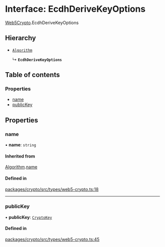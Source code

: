 # Interface: EcdhDeriveKeyOptions

[Web5Crypto](../modules/Web5Crypto.md).EcdhDeriveKeyOptions

## Hierarchy

- [`Algorithm`](Web5Crypto.Algorithm.md)

  ↳ **`EcdhDeriveKeyOptions`**

## Table of contents

### Properties

- [name](Web5Crypto.EcdhDeriveKeyOptions.md#name)
- [publicKey](Web5Crypto.EcdhDeriveKeyOptions.md#publickey)

## Properties

### name

• **name**: `string`

#### Inherited from

[Algorithm](Web5Crypto.Algorithm.md).[name](Web5Crypto.Algorithm.md#name)

#### Defined in

[packages/crypto/src/types/web5-crypto.ts:18](https://github.com/TBD54566975/web5-js/blob/ff920f5/packages/crypto/src/types/web5-crypto.ts#L18)

___

### publicKey

• **publicKey**: [`CryptoKey`](Web5Crypto.CryptoKey.md)

#### Defined in

[packages/crypto/src/types/web5-crypto.ts:45](https://github.com/TBD54566975/web5-js/blob/ff920f5/packages/crypto/src/types/web5-crypto.ts#L45)
